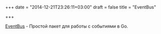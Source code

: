 +++
date = "2014-12-21T23:26:11+03:00"
draft = false
title = "EventBus"

+++

<p><a href="https://github.com/asaskevich/EventBus">EventBus</a>&nbsp;- Простой пакет для работы с событиями в Go.&nbsp;</p>

